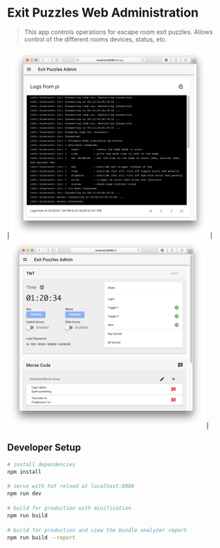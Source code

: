 # Exit Puzzles Web Administration

> This app controls operations for escape room exit puzzles.  Allows control of the different rooms devices, status, etc.  

| ![System Logging](doc/log.png) | ![Device Control](doc/control.png) |


## Developer Setup

``` bash
# install dependencies
npm install

# serve with hot reload at localhost:8080
npm run dev

# build for production with minification
npm run build

# build for production and view the bundle analyzer report
npm run build --report
```